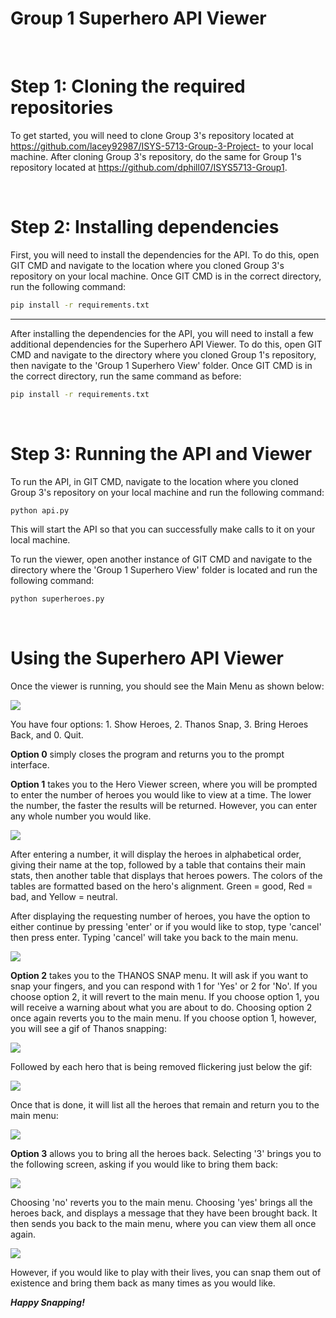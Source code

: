 # Group 1 Superhero API Viewer<!-- omit from toc -->


</br>

# Step 1: Cloning the required repositories
To get started, you will need to clone Group 3's repository located at https://github.com/lacey92987/ISYS-5713-Group-3-Project- to your local machine.
After cloning Group 3's repository, do the same for Group 1's repository located at https://github.com/dphill07/ISYS5713-Group1.

</br>

# Step 2: Installing dependencies
First, you will need to install the dependencies for the API. To do this, open GIT CMD and navigate to the location where you cloned Group 3's repository on your local machine. Once GIT CMD is in the correct directory, run the following command:

```bash
pip install -r requirements.txt
```
---

After installing the dependencies for the API, you will need to install a few additional dependencies for the Superhero API Viewer. To do this, open GIT CMD and navigate to the directory where you cloned Group 1's repository, then navigate to the 'Group 1 Superhero View' folder. Once GIT CMD is in the correct directory, run the same command as before:

```bash
pip install -r requirements.txt
```

</br>

# Step 3: Running the API and Viewer
To run the API, in GIT CMD, navigate to the location where you cloned Group 3's repository on your local machine and run the following command:

```bash
python api.py
```

This will start the API so that you can successfully make calls to it on your local machine.

To run the viewer, open another instance of GIT CMD and navigate to the directory where the 'Group 1 Superhero View' folder is located and run the following command:

```bash
python superheroes.py
```

</br>

# Using the Superhero API Viewer
Once the viewer is running, you should see the Main Menu as shown below:

<kbd>![](https://github.com/dphill07/ISYS5713-Group1/blob/main/Group%201%20Superhero%20View/README%20Images/Main%20Screen.png)</kbd>

You have four options: 1. Show Heroes, 2. Thanos Snap, 3. Bring Heroes Back, and 0. Quit.

**Option 0** simply closes the program and returns you to the prompt interface.

**Option 1** takes you to the Hero Viewer screen, where you will be prompted to enter the number of heroes you would like to view at a time. The lower the number, the faster the results will be returned. However, you can enter any whole number you would like.

<kbd>![](https://github.com/dphill07/ISYS5713-Group1/blob/main/Group%201%20Superhero%20View/README%20Images/Hero%20Viewer%20-%20Main.png)</kbd>

After entering a number, it will display the heroes in alphabetical order, giving their name at the top, followed by a table that contains their main stats, then another table that displays that heroes powers. The colors of the tables are formatted based on the hero's alignment. Green = good, Red = bad, and Yellow = neutral.

After displaying the requesting number of heroes, you have the option to either continue by pressing 'enter' or if you would like to stop, type 'cancel' then press enter. Typing 'cancel' will take you back to the main menu.

<kbd>![](https://github.com/dphill07/ISYS5713-Group1/blob/main/Group%201%20Superhero%20View/README%20Images/Hero%20Viewer%20-%201.png)</kbd>

**Option 2** takes you to the THANOS SNAP menu. It will ask if you want to snap your fingers, and you can respond with 1 for 'Yes' or 2 for 'No'. If you choose option 2, it will revert to the main menu. If you choose option 1, you will receive a warning about what you are about to do. Choosing option 2 once again reverts you to the main menu. If you choose option 1, however, you will see a gif of Thanos snapping:

<kbd>![](https://github.com/dphill07/ISYS5713-Group1/blob/main/Group%201%20Superhero%20View/README%20Images/Thanos%20Snap%201.png)</kbd>

Followed by each hero that is being removed flickering just below the gif:

<kbd>![](https://github.com/dphill07/ISYS5713-Group1/blob/main/Group%201%20Superhero%20View/README%20Images/Thanos%20Snap%202.png)</kbd>

Once that is done, it will list all the heroes that remain and return you to the main menu:

<kbd>![](https://github.com/dphill07/ISYS5713-Group1/blob/main/Group%201%20Superhero%20View/README%20Images/Thanos%20Snap%203.png)</kbd>

**Option 3** allows you to bring all the heroes back. Selecting '3' brings you to the following screen, asking if you would like to bring them back:

<kbd>![](https://github.com/dphill07/ISYS5713-Group1/blob/main/Group%201%20Superhero%20View/README%20Images/Bring%20Heroes%20back%201.png)</kbd>

Choosing 'no' reverts you to the main menu. Choosing 'yes' brings all the heroes back, and displays a message that they have been brought back. It then sends you back to the main menu, where you can view them all once again.

<kbd>![](https://github.com/dphill07/ISYS5713-Group1/blob/main/Group%201%20Superhero%20View/README%20Images/Bring%20Heroes%20back%202.png)</kbd>

However, if you would like to play with their lives, you can snap them out of existence and bring them back as many times as you would like.

***Happy Snapping!***